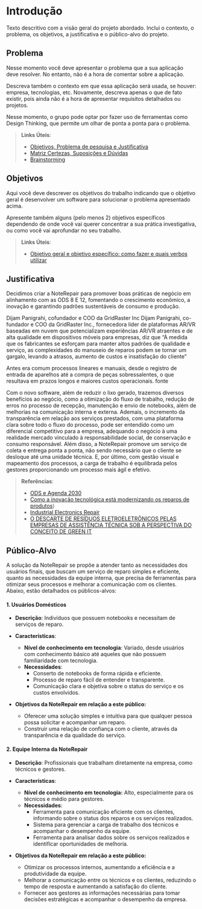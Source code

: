 # Introdução

Texto descritivo com a visão geral do projeto abordado. Inclui o contexto, o problema, os objetivos, a justificativa e o público-alvo do projeto.

## Problema
Nesse momento você deve apresentar o problema que a sua aplicação deve  resolver. No entanto, não é a hora de comentar sobre a aplicação.

Descreva também o contexto em que essa aplicação será usada, se  houver: empresa, tecnologias, etc. Novamente, descreva apenas o que de  fato existir, pois ainda não é a hora de apresentar requisitos  detalhados ou projetos.

Nesse momento, o grupo pode optar por fazer uso  de ferramentas como Design Thinking, que permite um olhar de ponta a ponta para o problema.

> **Links Úteis**:
> - [Objetivos, Problema de pesquisa e Justificativa](https://medium.com/@versioparole/objetivos-problema-de-pesquisa-e-justificativa-c98c8233b9c3)
> - [Matriz Certezas, Suposições e Dúvidas](https://medium.com/educa%C3%A7%C3%A3o-fora-da-caixa/matriz-certezas-suposi%C3%A7%C3%B5es-e-d%C3%BAvidas-fa2263633655)
> - [Brainstorming](https://www.euax.com.br/2018/09/brainstorming/)

## Objetivos

Aqui você deve descrever os objetivos do trabalho indicando que o objetivo geral é desenvolver um software para solucionar o problema apresentado acima. 

Apresente também alguns (pelo menos 2) objetivos específicos dependendo de onde você vai querer concentrar a sua prática investigativa, ou como você vai aprofundar no seu trabalho.
 
> **Links Úteis**:
> - [Objetivo geral e objetivo específico: como fazer e quais verbos utilizar](https://blog.mettzer.com/diferenca-entre-objetivo-geral-e-objetivo-especifico/)

## Justificativa

Decidimos criar a NoteRepair para promover boas práticas de negócio em alinhamento com as ODS 8 E 12, fomentando o crescimento econômico, a inovação e garantindo padrões sustentáveis de consumo e produção.

Dijam Panigrahi, cofundador e COO da GridRaster Inc Dijam Panigrahi, co-fundador e COO da GridRaster Inc., fornecedora líder de plataformas AR/VR baseadas em nuvem que potencializam experiências AR/VR atraentes e de alta qualidade em dispositivos móveis para empresas, diz que “À medida que os fabricantes se esforçam para manter altos padrões de qualidade e serviço, as complexidades do manuseio de reparos podem se tornar um gargalo, levando a atrasos, aumento de custos e insatisfação do cliente” 

Antes era comum processos lineares e manuais, desde o registro de entrada de aparelhos até a compra de peças sobressalentes, o que resultava em prazos longos e maiores custos operacionais. ​fonte

Com o novo software, além de reduzir o lixo gerado, trazemos diversos benefícios ao negócio, como a otimização do fluxo de trabalho, redução de erros no processo de recepção, manutenção e envio de notebooks, além de melhorias na comunicação interna e externa. Ademais, o incremento da transparência em relação aos serviços prestados, com uma plataforma clara sobre todo o fluxo do processo, pode ser entendido como um diferencial competitivo para a empresa, adequando o negócio à uma realidade mercado vinculado à responsabilidade social, de conservação e consumo responsável. Além disso, a NoteRepair promove um serviço de coleta e entrega ponta a ponta, não sendo necessário que o cliente se desloque até uma unidade técnica. E, por último, com gestão visual e mapeamento dos processos, a carga de trabalho é equilibrada pelos gestores proporcionando um processo mais ágil e efetivo.

> **Referências**:
> - [ODS e Agenda 2030](https://www.google.com/url?q=https://www.pactoglobal.org.br/ods-e-agenda-2030/&sa=D&source=docs&ust=1725406076246101&usg=AOvVaw20xG6ekVgHqghO7ERS-_d-)
> - [Como a inovação tecnológica está modernizando os reparos de produtos](https://www.google.com/url?q=https://www.supplychainbrain.com/blogs/1-think-tank/post/40174-how-tech-innovation-is-modernizing-product-repairs-in-the-supply-chain&sa=D&source=docs&ust=1725406113217570&usg=AOvVaw25cuvGG3HMpmHDn3NY-0nj))
> - [Industrial Electronics Repair](https://trsautomation.com/services/industrial-electronics-repair/)
> - [O DESCARTE DE RESÍDUOS ELETROELETRÔNICOS PELAS EMPRESAS DE ASSISTÊNCIA TÉCNICA SOB A PERSPECTIVA DO CONCEITO DE GREEN IT ]((https://ecoinovar.com.br/cd2013/arquivos/artigos/ECO214.pdf))

## Público-Alvo

A solução da NoteRepair se propõe a atender tanto as necessidades dos usuários finais, que buscam um serviço de reparo simples e eficiente, quanto as necessidades da equipe interna, que precisa de ferramentas para otimizar seus processos e melhorar a comunicação com os clientes. Abaixo, estão detalhados os públicos-alvos:

#### 1. Usuários Domésticos

* **Descrição**: Indivíduos que possuem notebooks e necessitam de serviços de reparo.

* **Características**:
  * **Nível de conhecimento em tecnologia**: Variado, desde usuários com conhecimento básico até aqueles que não possuem familiaridade com tecnologia.
  * **Necessidades**:
    * Conserto de notebooks de forma rápida e eficiente.
    * Processo de reparo fácil de entender e transparente.
    * Comunicação clara e objetiva sobre o status do serviço e os custos envolvidos.

* **Objetivos da NoteRepair em relação a este público:**
  * Oferecer uma solução simples e intuitiva para que qualquer pessoa possa solicitar e acompanhar um reparo.
  * Construir uma relação de confiança com o cliente, através da transparência e da qualidade do serviço.

#### 2. Equipe Interna da NoteRepair

* **Descrição**: Profissionais que trabalham diretamente na empresa, como técnicos e gestores.

* **Características**:

  * **Nível de conhecimento em tecnologia:** Alto, especialmente para os técnicos e médio para gestores.
  * **Necessidades**:
    * Ferramenta para comunicação eficiente com os clientes, informando sobre o status dos reparos e os serviços realizados.
    * Sistema para gerenciar a carga de trabalho dos técnicos e acompanhar o desempenho da equipe.
    * Ferramenta para analisar dados sobre os serviços realizados e identificar oportunidades de melhoria.
* **Objetivos da NoteRepair em relação a este público:**
  * Otimizar os processos internos, aumentando a eficiência e a produtividade da equipe.
  * Melhorar a comunicação entre os técnicos e os clientes, reduzindo o tempo de resposta e aumentando a satisfação do cliente.
  * Fornecer aos gestores as informações necessárias para tomar decisões estratégicas e acompanhar o desempenho da empresa.
